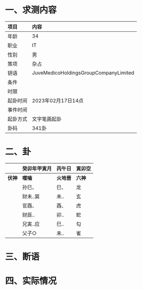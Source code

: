 # 一、求测内容
|项目|内容|
|:-|:-|
|年龄|34|
|职业|IT|
|性别|男|
|策项|杂占|
|钥语|JuveMedicoHoldingsGroupCompanyLimited|
|条件||
|时限||
|起卦时间|2023年02月17日14点|
|事件时间||
|起卦方式|文字笔画起卦|
|卦码|341卦|

# 二、卦
||癸卯年甲寅月|丙午日|寅卯空|
|:-|:-|:-|:-|
|**伏神**|**噬嗑**|**火地晋**|**六神**|
||孙巳、|巳、|龙|
||财未..巽|未..|玄|
||官酉、|酉、|虎|
||财辰..|卯..|蛇|
||兄寅..应|巳..|勾|
||父子○|未..|雀|


# 三、断语

# 四、实际情况